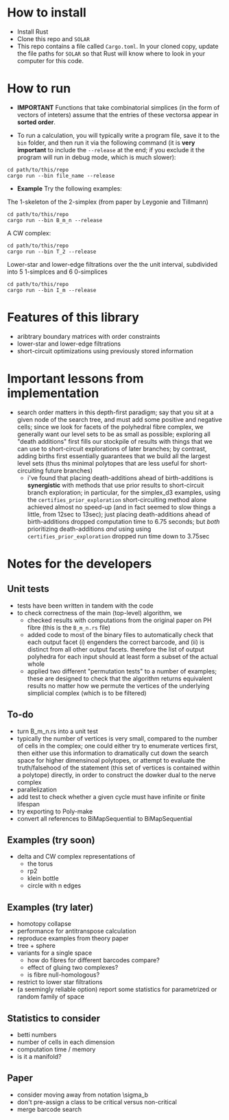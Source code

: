 
# How to install

* Install Rust
* Clone this repo and `SOLAR`
* This repo contains a file called `Cargo.toml`.  In your cloned copy, update the file paths for `SOLAR` so that Rust will know where to look in your computer for this code.

# How to run

* **IMPORTANT** Functions that take combinatorial simplices (in the form of vectors of inteters) assume that the entries of these vectorsa appear in **sorted order**.

* To run a calculation, you will typically write a program file, save it to the `bin` folder, and then run it via the following command (it is **very important** to include the `--release` at the end; if you exclude it the program will run in debug mode, which is much slower):

```
cd path/to/this/repo
cargo run --bin file_name --release
```

* **Example** Try the following examples:

The 1-skeleton of the 2-simplex (from paper by Leygonie and Tillmann)

```
cd path/to/this/repo
cargo run --bin B_m_n --release
```

A CW complex:

```
cd path/to/this/repo
cargo run --bin T_2 --release
```

Lower-star and lower-edge filtrations over the the unit interval, subdivided into 5 1-simplces and 6 0-simplices

```
cd path/to/this/repo
cargo run --bin I_m --release
```

# Features of this library

* aribtrary boundary matrices with order constraints
* lower-star and lower-edge filtrations
* short-circuit optimizations using previously stored information

#  Important lessons from implementation

* search order matters in this depth-first paradigm; say that you sit at a given node of the search tree, and must add some positive and negative cells; since we look for facets of the polyhedral fibre complex, we generally want our level sets to be as small as possible; exploring all "death additions" first fills our stockpile of results with things that we can use to short-circuit explorations of later branches; by contrast, adding births first essentially guarantees that we build all the largest level sets (thus ths minimal polytopes that are less useful for short-circuiting future branches)
    * i've found that placing death-additions ahead of birth-additions is **synergistic** with methods that use prior results to short-circuit branch exploration; in particular, for the simplex_d3 examples, using the `certifies_prior_exploration` short-circuiting method alone achieved almost no speed-up (and in fact seemed to slow things a little, from 12sec to 13sec); just placing death-additions ahead of birth-additions dropped computation time to 6.75 seconds; but *both* prioritizing death-additions *and* using using `certifies_prior_exploration` dropped run time down to 3.75sec


# Notes for the developers

## Unit tests

* tests have been written in tandem with the code
* to check correctness of the main (top-level) algorithm, we
    * checked results with computations from the original paper on PH fibre (this is the `B_m_n.rs` file)
    * added code to most of the binary files to automatically check that each output facet (i) engenders the correct barcode, and (ii) is distinct from all other output facets.  therefore the list of output polyhedra for each input should at least form a subset of the actual whole
    * applied two different "permutation tests" to a number of examples; these are designed to check that the algorithm returns equivalent results no matter how we permute the vertices of the underlying simplicial complex (which is to be filtered)


## To-do

- turn B_m_n.rs into a unit test
- typically the number of vertices is very small, compared to the number of cells in the complex; one could either try to enumerate vertices first, then either use this information to dramatically cut down the search space for higher dimensinoal polytopes, or attempt to evaluate the truth/falsehood of the statement (this set of vertices is contained within a polytope) directly, in order to construct the dowker dual to the nerve complex
- parallelization
- add test to check whether a given cycle must have infinite or finite lifespan
- try exporting to Poly-make
- convert all references to BiMapSequential to BiMapSequential



## Examples (try soon)

- delta and CW complex representations of 
    - the torus
    - rp2
    - klein bottle
    - circle with n edges

## Examples (try later)

- homotopy collapse
- performance for antitranspose calculation
- reproduce examples from theory paper
- tree + sphere
- variants for a single space
    * how do fibres for different barcodes compare? 
    * effect of gluing two complexes?
    * is fibre null-homologous?
- restrict to lower star filtrations
- (a seemingly reliable option) report some statistics for parametrized or random family of space

## Statistics to consider

- betti numbers
- number of cells in each dimension
- computation time / memory
- is it a manifold?

## Paper

- consider moving away from notation \sigma_b
- don't pre-assign a class to be critical versus non-critical
- merge barcode search
